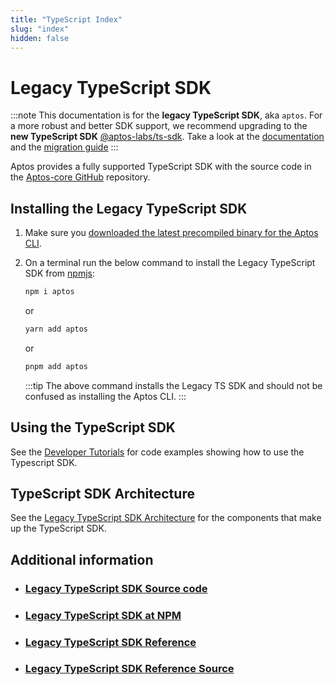 ```yaml
---
title: "TypeScript Index"
slug: "index"
hidden: false
---
```


# Legacy TypeScript SDK

:::note
This documentation is for the **legacy TypeScript SDK**, aka `aptos`. For a more robust and better SDK support, we recommend upgrading to the **new TypeScript SDK** [@aptos-labs/ts-sdk](https://github.com/aptos-labs/aptos-ts-sdk). Take a look at the [documentation](../ts-sdk/index.md) and the [migration guide](../ts-sdk/migration-guide.md)
:::

Aptos provides a fully supported TypeScript SDK with the source code in the [Aptos-core GitHub](https://github.com/aptos-labs/aptos-core/tree/main/ecosystem/typescript/sdk) repository.

## Installing the Legacy TypeScript SDK

1. Make sure you [downloaded the latest precompiled binary for the Aptos CLI](../../tools/aptos-cli/install-cli/index.md).
2. On a terminal run the below command to install the Legacy TypeScript SDK from [npmjs](https://www.npmjs.com/package/aptos):

   ```bash
   npm i aptos
   ```

   or

   ```bash
   yarn add aptos
   ```

   or

   ```bash
   pnpm add aptos
   ```

   :::tip
   The above command installs the Legacy TS SDK and should not be confused as installing the Aptos CLI.
   :::

## Using the TypeScript SDK

See the [Developer Tutorials](../../tutorials/index.md) for code examples showing how to use the Typescript SDK.

## TypeScript SDK Architecture

See the [Legacy TypeScript SDK Architecture](./typescript-sdk-overview.md) for the components that make up the TypeScript SDK.

## Additional information

- ### [Legacy TypeScript SDK Source code](https://github.com/aptos-labs/aptos-core/tree/main/ecosystem/typescript/sdk)
- ### [Legacy TypeScript SDK at NPM](https://www.npmjs.com/package/aptos)
- ### [Legacy TypeScript SDK Reference](https://aptos-labs.github.io/ts-sdk-doc/)
- ### [Legacy TypeScript SDK Reference Source](https://github.com/aptos-labs/ts-sdk-doc)
